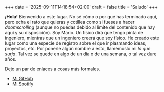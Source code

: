 +++
date = '2025-09-11T14:18:54+02:00'
draft = false
title = 'Saludo'
+++

**¡Hola!**
Bienvenido a este lugar. No sé cómo o por qué has terminado aquí, pero echa el rato que quieras y cotillea como si fueses a hacer _doomscrolling_ (aunque no puedas debido al límite del contenido que hay aquí y su disposición). 
Soy Mario. Un físico dirá que tengo pinta de ingeniero, mientras que un ingeniero creerá que soy físico. He creado este lugar como una especie de registro sobre el que ir plasmando ideas, proyectos, etc. 
Por ponerle algún nombre a esto, llamémoslo mi _lo que surja_. Tal vez se quede en algo de un día o de una semana, o tal vez dure años. 

Dejo un par de enlaces a cosas más formales.
- [Mi GitHub](https://github.com/n0rbb)
- [Mi Spotify](https://open.spotify.com/artist/5i1khlf2pmGaybO81Qkw0V?si=ipPTDcY3STuQ0mQhoUEJyA)

